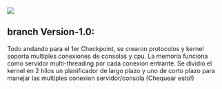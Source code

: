 <img src="https://regmedia.co.uk/2016/10/20/dirty_cow.jpg?x=648&y=348&crop=1">
<h2>branch Version-1.0:</h2>
<p>Todo andando para el 1er Checkpoint, se crearon protocolos y kernel soporta multiples conexiones de consolas y cpu. La memoria funciona como servidor multi-threading por cada conexion entrante. Se dividio el kernel en 2 hilos un planificador de largo plazo y uno de corto plazo para manejar las multiples conexion servidor/consola (Chequear esto!)</p>
